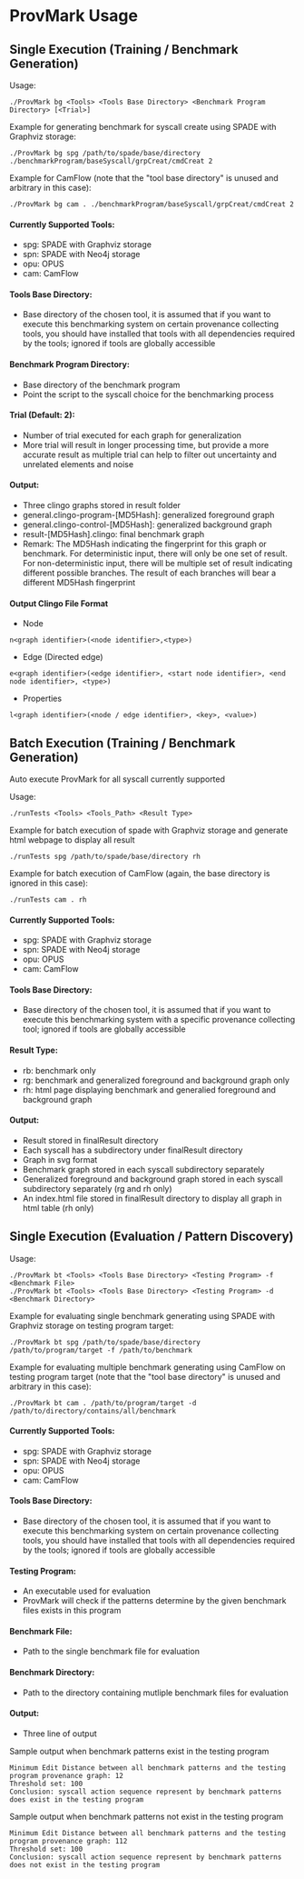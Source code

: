 # ProvMark Usage

## Single Execution (Training / Benchmark Generation)

Usage:
~~~~
./ProvMark bg <Tools> <Tools Base Directory> <Benchmark Program Directory> [<Trial>]
~~~~

Example for generating benchmark for syscall create using SPADE with Graphviz storage:
~~~~
./ProvMark bg spg /path/to/spade/base/directory ./benchmarkProgram/baseSyscall/grpCreat/cmdCreat 2 
~~~~

Example for CamFlow (note that the "tool base directory" is unused and arbitrary in this case):
~~~~
./ProvMark bg cam . ./benchmarkProgram/baseSyscall/grpCreat/cmdCreat 2 
~~~~

#### Currently Supported Tools:
- spg:    SPADE with Graphviz storage
- spn:    SPADE with Neo4j storage
- opu:    OPUS
- cam:    CamFlow

#### Tools Base Directory:
- Base directory of the chosen tool, it is assumed that if you want to execute this benchmarking system on certain provenance collecting tools, you should have installed that tools with all dependencies required by the tools; ignored if tools are globally accessible

#### Benchmark Program Directory:
- Base directory of the benchmark program
- Point the script to the syscall choice for the benchmarking process

#### Trial (Default: 2):
- Number of trial executed for each graph for generalization
- More trial will result in longer processing time, but provide a more accurate result as multiple trial can help to filter out uncertainty and unrelated elements and noise

#### Output:
- Three clingo graphs stored in result folder
- general.clingo-program-[MD5Hash]: generalized foreground graph
- general.clingo-control-[MD5Hash]: generalized background graph
- result-[MD5Hash].clingo: final benchmark graph
- Remark: The MD5Hash indicating the fingerprint for this graph or benchmark. For deterministic input, there will only be one set of result. For non-deterministic input, there will be multiple set of result indicating different possible branches. The result of each branches will bear a different MD5Hash fingerprint

#### Output Clingo File Format

- Node

~~~~
n<graph identifier>(<node identifier>,<type>)
~~~~

- Edge (Directed edge)

~~~~
e<graph identifier>(<edge identifier>, <start node identifier>, <end node identifier>, <type>)
~~~~

- Properties

~~~~
l<graph identifier>(<node / edge identifier>, <key>, <value>)
~~~~


## Batch Execution (Training / Benchmark Generation)

Auto execute ProvMark for all syscall currently supported

Usage:
~~~~
./runTests <Tools> <Tools_Path> <Result Type>
~~~~

Example for batch execution of spade with Graphviz storage and generate html webpage to display all result
~~~~
./runTests spg /path/to/spade/base/directory rh
~~~~

Example for batch execution of CamFlow (again, the base directory is ignored in this case):
~~~~
./runTests cam . rh
~~~~

#### Currently Supported Tools:
- spg:    SPADE with Graphviz storage
- spn:    SPADE with Neo4j storage
- opu:    OPUS
- cam:    CamFlow

#### Tools Base Directory:
- Base directory of the chosen tool, it is assumed that if you want to execute this benchmarking system with a specific provenance collecting tool; ignored if tools are globally accessible

#### Result Type:
- rb: benchmark only
- rg: benchmark and generalized foreground and background graph only
- rh: html page displaying benchmark and generalied foreground and background graph

#### Output:
- Result stored in finalResult directory
- Each syscall has a subdirectory under finalResult directory
- Graph in svg format
- Benchmark graph stored in each syscall subdirectory separately
- Generalized foreground and background graph stored in each syscall subdirectory separately (rg and rh only)
- An index.html file stored in finalResult directory to display all graph in html table (rh only)

## Single Execution (Evaluation / Pattern Discovery)

Usage:
~~~~
./ProvMark bt <Tools> <Tools Base Directory> <Testing Program> -f <Benchmark File>
./ProvMark bt <Tools> <Tools Base Directory> <Testing Program> -d <Benchmark Directory>
~~~~

Example for evaluating single benchmark generating using SPADE with Graphviz storage on testing program target:
~~~~
./ProvMark bt spg /path/to/spade/base/directory /path/to/program/target -f /path/to/benchmark
~~~~

Example for evaluating multiple benchmark generating using CamFlow on testing program target (note that the "tool base directory" is unused and arbitrary in this case):
~~~~
./ProvMark bt cam . /path/to/program/target -d /path/to/directory/contains/all/benchmark 
~~~~

#### Currently Supported Tools:
- spg:    SPADE with Graphviz storage
- spn:    SPADE with Neo4j storage
- opu:    OPUS
- cam:    CamFlow

#### Tools Base Directory:
- Base directory of the chosen tool, it is assumed that if you want to execute this benchmarking system on certain provenance collecting tools, you should have installed that tools with all dependencies required by the tools; ignored if tools are globally accessible

#### Testing Program:
- An executable used for evaluation
- ProvMark will check if the patterns determine by the given benchmark files exists in this program

#### Benchmark File:
- Path to the single benchmark file for evaluation

#### Benchmark Directory:
- Path to the directory containing mutliple benchmark files for evaluation

#### Output:
- Three line of output

Sample output when benchmark patterns exist in the testing program
~~~~
Minimum Edit Distance between all benchmark patterns and the testing program provenance graph: 12
Threshold set: 100
Conclusion: syscall action sequence represent by benchmark patterns does exist in the testing program
~~~~

Sample output when benchmark patterns not exist in the testing program
~~~~
Minimum Edit Distance between all benchmark patterns and the testing program provenance graph: 112
Threshold set: 100 
Conclusion: syscall action sequence represent by benchmark patterns does not exist in the testing program                         
~~~~

